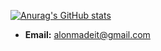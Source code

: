 [![Anurag's GitHub stats](https://github-readme-stats.vercel.app/api?username=GalenBlabla?count_private=true)](https://github.com/anuraghazra/github-readme-stats)

- **Email:** alonmadeit@gmail.com

